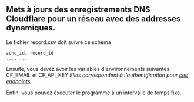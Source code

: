 ## Mets à jours des enregistrements DNS Cloudflare pour un réseau avec des addresses dynamiques.

Le fichier record.csv doit suivre ce schéma

```csv
zone_id, record_id
..., ...
```

Ensuite, vous devez avoir les variables d'environnements suivantes:
CF_EMAIL et CF_API_KEY
*Elles correspondent à l'authentification pour [ces endpoints](https://developers.cloudflare.com/api/resources/dns/subresources/records/methods/edit/)*

Enfin, vous pouvez éxecuter le programme à un intervalle de temps fixe.